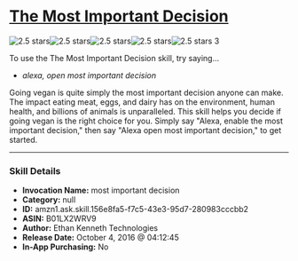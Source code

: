 # [The Most Important Decision](http://alexa.amazon.com/#skills/amzn1.ask.skill.156e8fa5-f7c5-43e3-95d7-280983cccbb2)
![2.5 stars](../../images/ic_star_black_18dp_1x.png)![2.5 stars](../../images/ic_star_black_18dp_1x.png)![2.5 stars](../../images/ic_star_half_black_18dp_1x.png)![2.5 stars](../../images/ic_star_border_black_18dp_1x.png)![2.5 stars](../../images/ic_star_border_black_18dp_1x.png) 3

To use the The Most Important Decision skill, try saying...

* *alexa, open most important decision*

Going vegan is quite simply the most important decision anyone can make. The impact eating meat, eggs, and dairy has on the environment, human health, and billions of animals is unparalleled. This skill helps you decide if going vegan is the right choice for you. Simply say "Alexa, enable the most important decision," then say "Alexa open most important decision," to get started.

***

### Skill Details

* **Invocation Name:** most important decision
* **Category:** null
* **ID:** amzn1.ask.skill.156e8fa5-f7c5-43e3-95d7-280983cccbb2
* **ASIN:** B01LX2WRV9
* **Author:** Ethan Kenneth Technologies
* **Release Date:** October 4, 2016 @ 04:12:45
* **In-App Purchasing:** No
